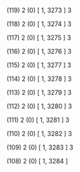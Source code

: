 (119) 2 (0) [ 1, 3273 ] 3 


(118) 2 (0) [ 1, 3274 ] 3 


(117) 2 (0) [ 1, 3275 ] 3 


(116) 2 (0) [ 1, 3276 ] 3 


(115) 2 (0) [ 1, 3277 ] 3 


(114) 2 (0) [ 1, 3278 ] 3 


(113) 2 (0) [ 1, 3279 ] 3 


(112) 2 (0) [ 1, 3280 ] 3 


(111) 2 (0) [ 1, 3281 ] 3 


(110) 2 (0) [ 1, 3282 ] 3 


(109) 2 (0) [ 1, 3283 ] 3 


(108) 2 (0) [ 1, 3284 ]  

